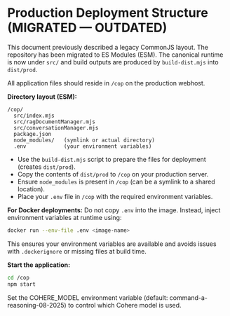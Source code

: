 # Production Deployment Structure (MIGRATED — OUTDATED)

This document previously described a legacy CommonJS layout. The repository has been migrated to ES Modules (ESM). The canonical runtime is now under `src/` and build outputs are produced by `build-dist.mjs` into `dist/prod`.

All application files should reside in `/cop` on the production webhost.

**Directory layout (ESM):**
```
/cop/
  src/index.mjs
  src/ragDocumentManager.mjs
  src/conversationManager.mjs
  package.json
  node_modules/   (symlink or actual directory)
  .env            (your environment variables)
```

- Use the `build-dist.mjs` script to prepare the files for deployment (creates `dist/prod`).
- Copy the contents of `dist/prod` to `/cop` on your production server.
- Ensure `node_modules` is present in `/cop` (can be a symlink to a shared location).
- Place your `.env` file in `/cop` with the required environment variables.

**For Docker deployments:**
Do not copy `.env` into the image. Instead, inject environment variables at runtime using:
```sh
docker run --env-file .env <image-name>
```
This ensures your environment variables are available and avoids issues with `.dockerignore` or missing files at build time.

**Start the application:**
```sh
cd /cop
npm start
```
Set the COHERE_MODEL environment variable (default: command-a-reasoning-08-2025) to control which Cohere model is used.